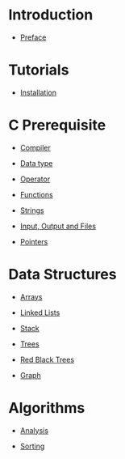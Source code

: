 # Introduction

- [Preface](./preface.md)

# Tutorials

- [Installation](./tutorials/installation.md)

# C Prerequisite

- [Compiler](./prerequisite/compiler.md)

- [Data type](./prerequisite/datatype.md)

- [Operator](./prerequisite/operator.md)

- [Functions](./prerequisite/functions.md)

- [Strings](./prerequisite/strings.md)

- [Input, Output and Files](./prerequisite/io.md)

  
- [Pointers](./prerequisite/pointers.md)

# Data Structures

- [Arrays](datastructures/arrays.md)

- [Linked Lists]()

- [Stack](./datastructures/stack.md)
  
- [Trees](datastructures/trees.md)

- [Red Black Trees](datastructures/redblacktree.md)
  
- [Graph]()

# Algorithms

- [Analysis](./algorithms/analysis.md)

- [Sorting](./algorithms/sorting.md)
